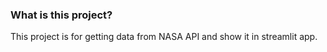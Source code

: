 ### What is this project?
This project is for getting data from NASA API and show it in streamlit app.